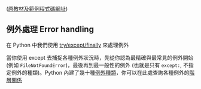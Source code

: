 ([原教材及範例程式碼網址](https://github.com/microsoft/c9-python-getting-started/tree/master/python-for-beginners/07%20-%20Error%20handling))

## 例外處理 Error handling

在 Python 中我們使用 [try/except/finally](https://docs.python.org/3/reference/compound_stmts.html#the-try-statement) 來處理例外

當你使用 except 去捕捉各種例外狀況時，先從你認為最精確與最常見的例外開始 (例如 `FileNotFoundError`)，最後再到最一般性的例外 (也就是只有 `except:`, 不指定例外的種類)。Python 內建了幾十種[例外種類](https://docs.python.org/3/library/exceptions.html)，你可以在此處查詢各種例外的[階層關係](https://docs.python.org/3/library/exceptions.html#exception-hierarchy)
